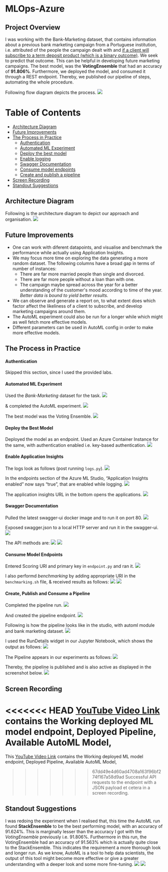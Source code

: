 # MLOps-Azure

## Project Overview
I was working with the Bank-Marketing dataset, that contains information about a previous bank marketing campaign from a Portuguese institution, i.e. attributed of the people the campaign dealt with and <ins>if a client will subscribe to a term deposit product (which is a binary outcome)</ins>.
We seek to predict that outcome. This can be helpful in developing future marketing campaigns.
The best model, was the **VotingEnsemble** that had an accuracy of **91.806%**. Furthermore, we deployed the model, and consumed it through a REST endpoint. Thereby, we published our pipeline of steps, automating the whole procedure.

Following flow diagram depicts the process.
<img src="mlops-flow.png"/>


# Table of Contents
 * [Architecture Diagram](#arch)
 * [Future Improvements](#fi)
 * [The Process in Practice](#tpip)
     * [Authentication](#auth)
     * [Automated ML Experiment](#automl)
     * [Deploy the best model](#deploy)
     * [Enable logging](#logging)
     * [Swagger Documentation](#swagger)
     * [Consume model endpoints](#consume)
     * [Create and publish a pipeline](#pipeline)
 * [Screen Recording](#sr)
 * [Standout Suggestions](#ss)
 
 
## Architecture Diagram<a name="arch"></a>
Following is the architecture diagram to depict our approach and organisation.
<img src="mlops-arch.png"/>

## Future Improvements<a name="fi"></a>
* One can work with diferent datapoints, and visualise and benchmark the performance while actually using Application Insights.
* We may focus more time on exploring the data generating a more random dataset. The following columns have a broad gap in terms of number of instances:
    * There are far more married people than single and divorced.
    * There are far more people without a loan than with one.
    * The campaign maybe spread across the year for a better understanding of the customer's mood according to time of the year.
*Better data is bound to yield better results.*
* We can observe and generate a report on, to what extent does which factor affect the likeliness of a client to subscribe, and develop marketing campaigns around them.
* The AutoML experiment could also be run for a longer while which might as well fetch more effective models.
* Different parameters can be used in AutoML config in order to make more effective models.

## The Process in Practice<a name="tpip"></a>

#### Authentication <a name="auth"></a>
Skipped this section, since I used the provided labs.

#### Automated ML Experiment<a name="automl"></a>
Used the *Bank-Marketing* dataset for the task.
<img src="screenshots/Screen Shot 2021-01-07 at 3.14.00 PM.png"/>

& completed the AutoML experiment.
<img src="screenshots/Screen Shot 2021-01-07 at 4.20.28 PM.png"/>

The best model was the Voting Ensemble.
<img src="screenshots/Screen Shot 2021-01-07 at 4.20.40 PM.png"/>

#### Deploy the Best Model<a name="deploy"></a>
Deployed the model as an endpoint. Used an Azure Container Instance for the same, with authentication enabled i.e. key-based authentication.
<img src="screenshots/Screen Shot 2021-01-08 at 2.30.10 AM.png"/>

#### Enable Application Insights<a name="logging"></a>
The logs look as follows (post running `logs.py`).
<img src="screenshots/Screen Shot 2021-01-07 at 6.05.50 PM.png"/>

In the endpoints section of the Azure ML Studio, “Application Insights enabled” now says “true”, that are enabled while logging.
<img src="screenshots/application-insights-enabled-true.png"/>

The application insights URL in the bottom opens the applications.
<img src="screenshots/Screen Shot 2021-01-08 at 2.40.16 AM.png"/>

#### Swagger Documentation<a name="swagger"></a>
Pulled the latest swagger-ui docker image and to run it on port 80.
<img src="screenshots/Screen Shot 2021-01-07 at 7.05.09 PM.png"/>

Exposed swagger.json to a local HTTP server and run it in the swagger-ui.
<img src="screenshots/Screen Shot 2021-01-07 at 7.06.26 PM.png"/>

The API methods are:
<img src="screenshots/swagger2.png"/>
<img src="screenshots/swagger3.png"/>

#### Consume Model Endpoints<a name="consume"></a>
Entered Scoring URI and primary key in `endpoint.py` and ran it.
<img src="screenshots/Screen Shot 2021-01-07 at 6.46.48 PM.png"/>

I also performd *benchmarking* by adding appropriate URI in the `benchmarking.sh` file, & received results as follows:
<img src="screenshots/bm1.png"/>
<img src="screenshots/bm2.png"/>

#### Create, Publish and Consume a Pipeline<a name="pipeline"></a>
Completed the pipeline run.
<img src="screenshots/Screen Shot 2021-01-07 at 7.30.23 PM.png"/>

And created the pipeline endpoint.
<img src="screenshots/Screen Shot 2021-01-07 at 7.31.21 PM.png"/>

Following is how the pipeline looks like in the studio, with automl module and bank marketing dataset.
<img src="screenshots/Screen Shot 2021-01-08 at 3.04.09 AM.png"/>

I used the RunDetails widget in our Jupyter Notebook, which shows the output as follows:
<img src="screenshots/run-details-widget-nb.png"/>

The Pipeline appears in our experiments as follows:
<img src="screenshots/expt-section-pipeline-run.png"/>

Thereby, the pipeline is published and is also active as displayed in the screenshot below.
<img src="screenshots/Screen Shot 2021-01-07 at 7.35.17 PM.png"/>

## Screen Recording<a name="sr"></a>
<<<<<<< HEAD
<a href="https://youtu.be/bspUtA2201g">YouTube Video Link</a> contains the Working deployed ML model endpoint, Deployed Pipeline, Available AutoML Model, 
=======
This <a href="https://youtu.be/_AdKiVzcvh8">YouTube Video Link</a> contains the Working deployed ML model endpoint, Deployed Pipeline, Available AutoML Model, 
>>>>>>> 67dd49e4d60ad4708a163f96bf274f167a58d9ad
Successful API requests to the endpoint with a JSON payload et cetera in a screen recording.

## Standout Suggestions<a name="ss"></a>
I was redoing the experiment when I realised that, this time the AutoML run found **StackEnsemble** to be the best performing model, with an accuracy of 91.624%. This is marginally lesser than the accuracy I got with the *VotingEnsemble* previously i.e. 91.806%. Furthermore in this run, the VotingEnsemble had an accuracy of 91.563% which is actually quite close to the StackEnsemble. This indicates the requirement a more thorough look and longer run. As we know, AutoML is a tool to help data scientists, the output of this tool might become more effective or give a greater understanding with a deeper look and some more fine-tuning.
<img src="screenshots/stackensemble.png"/>
<img src="screenshots/Screen Shot 2021-01-09 at 1.21.19 AM.png"/>
 

